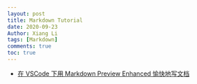```yaml
---
layout: post
title: Markdown Tutorial 
date: 2020-09-23
Author: Xiang Li
tags: [Markdown]
comments: true
toc: true
---
```


- [在 VSCode 下用 Markdown Preview Enhanced 愉快地写文档](https://zhuanlan.zhihu.com/p/56699805)
